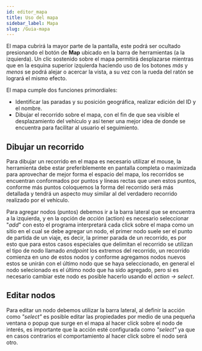 ```yaml
---
id: editor_mapa
title: Uso del mapa
sidebar_label: Mapa
slug: /Guia-mapa
---
```


El mapa cubrirá la mayor parte de la pantalla, este podrá ser ocultado presionando el botón de **Map** ubicado en la barra de herramientas (a la izquierda).
Un clic sostenido sobre el mapa permitirá desplazarse mientras que en la esquina superior izquierda haciendo uso de los botones _más_ y _menos_ se podrá alejar o acercar la vista, a su vez con la rueda del ratón se logrará el mismo efecto.

El mapa cumple dos funciones primordiales:
+ Identificar las paradas y su posición geográfica, realizar edición del ID y el nombre.
+ Dibujar el recorrido sobre el mapa, con el fin de que sea visible el desplazamiento del vehículo y así tener una mejor idea de donde se encuentra para facilitar al usuario el seguimiento.

## Dibujar un recorrido

Para dibujar un recorrido en el mapa es necesario utilizar el mouse, la herramienta debe estar preferiblemente en pantalla completa o maximizada para aprovechar de mejor forma el espacio del mapa, los recorridos se encuentran conformados por puntos y líneas rectas que unen estos puntos, conforme más puntos coloquemos la forma del recorrido será más detallada y tendrá un aspecto muy similar al del verdadero recorrido realizado por el vehículo.

Para agregar nodos (puntos) debemos ir a la barra lateral que se encuentra a la izquierda, y en la opción de _acción_ (action) es necesario seleccionar "_add_" con esto el programa interpretará cada click sobre el mapa como un sitio en el cual se debe agregar un nodo, el primer nodo suele ser el punto de partida de un viaje, es decir, la primer parada de un recorrido, es por esto que para estos casos especiales que delimitan el recorrido se utilizan el tipo de nodo llamado _endpoint_ los extremos del recorrido, un recorrido comienza en uno de estos nodos y conforme agregamos nodos nuevos estos se unirán con el último nodo que se haya seleccionado, en general el nodo selecionado es el último nodo que ha sido agregado, pero si es necesario cambiar este nodo es posible hacerlo usando el _action -> select_.

## Editar nodos

Para editar un nodo debemos utilizar la barra lateral, al definir la acción como _"select"_ es posible editar las propiedades por medio de una pequeña ventana o popup que surge en el mapa al hacer click sobre el nodo de interés, es importante que la acción esté configurada como _"select"_ ya que en casos contrarios el comportamiento al hacer click sobre el nodo será otro.

